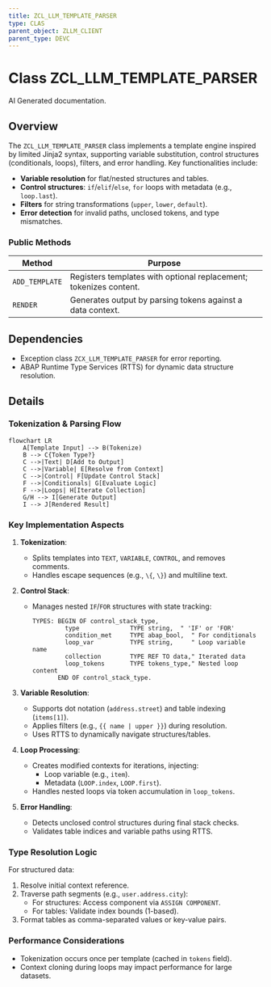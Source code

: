 ```yaml
---
title: ZCL_LLM_TEMPLATE_PARSER
type: CLAS
parent_object: ZLLM_CLIENT
parent_type: DEVC
---
```


# Class ZCL_LLM_TEMPLATE_PARSER

AI Generated documentation.

## Overview  

The `ZCL_LLM_TEMPLATE_PARSER` class implements a template engine inspired by limited Jinja2 syntax, supporting variable substitution, control structures (conditionals, loops), filters, and error handling. Key functionalities include:  

- **Variable resolution** for flat/nested structures and tables.  
- **Control structures**: `if`/`elif`/`else`, `for` loops with metadata (e.g., `loop.last`).  
- **Filters** for string transformations (`upper`, `lower`, `default`).  
- **Error detection** for invalid paths, unclosed tokens, and type mismatches.  

### Public Methods  

| Method         | Purpose                                                                 |  
|----------------|-------------------------------------------------------------------------|  
| `ADD_TEMPLATE` | Registers templates with optional replacement; tokenizes content.      |  
| `RENDER`       | Generates output by parsing tokens against a data context.              |  

## Dependencies  

- Exception class `ZCX_LLM_TEMPLATE_PARSER` for error reporting.  
- ABAP Runtime Type Services (RTTS) for dynamic data structure resolution.  

## Details  

### Tokenization & Parsing Flow  

```mermaid  
flowchart LR  
    A[Template Input] --> B(Tokenize)  
    B --> C{Token Type?}  
    C -->|Text| D[Add to Output]  
    C -->|Variable| E[Resolve from Context]  
    C -->|Control| F[Update Control Stack]  
    F -->|Conditionals| G[Evaluate Logic]  
    F -->|Loops| H[Iterate Collection]  
    G/H --> I[Generate Output]  
    I --> J[Rendered Result]  
```  

### Key Implementation Aspects  

1. **Tokenization**:  
   - Splits templates into `TEXT`, `VARIABLE`, `CONTROL`, and removes comments.  
   - Handles escape sequences (e.g., `\{`, `\}`) and multiline text.  

2. **Control Stack**:  
   - Manages nested `IF`/`FOR` structures with state tracking:  

     ```abap  
     TYPES: BEGIN OF control_stack_type,  
              type              TYPE string,  " 'IF' or 'FOR'  
              condition_met     TYPE abap_bool,  " For conditionals  
              loop_var          TYPE string,     " Loop variable name  
              collection        TYPE REF TO data," Iterated data  
              loop_tokens       TYPE tokens_type," Nested loop content  
            END OF control_stack_type.  
     ```  

3. **Variable Resolution**:  
   - Supports dot notation (`address.street`) and table indexing (`items[1]`).  
   - Applies filters (e.g., `{{ name | upper }}`) during resolution.  
   - Uses RTTS to dynamically navigate structures/tables.  

4. **Loop Processing**:  
   - Creates modified contexts for iterations, injecting:  
     - Loop variable (e.g., `item`).  
     - Metadata (`LOOP.index`, `LOOP.first`).  
   - Handles nested loops via token accumulation in `loop_tokens`.  

5. **Error Handling**:  
   - Detects unclosed control structures during final stack checks.  
   - Validates table indices and variable paths using RTTS.  

### Type Resolution Logic  

For structured data:  

1. Resolve initial context reference.  
2. Traverse path segments (e.g., `user.address.city`):  
   - For structures: Access component via `ASSIGN COMPONENT`.  
   - For tables: Validate index bounds (1-based).  
3. Format tables as comma-separated values or key-value pairs.  

### Performance Considerations  

- Tokenization occurs once per template (cached in `tokens` field).  
- Context cloning during loops may impact performance for large datasets.
